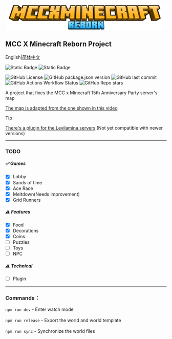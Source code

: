 ![logo](./logo.png)

## MCC X Minecraft Reborn Project

English|[简体中文](./README_zh_CN.md)<br>

![Static Badge](https://img.shields.io/badge/minecraft-1.21.80-purple)
![Static Badge](https://img.shields.io/badge/API-2.0.0--beta-purple)

![GitHub License](https://img.shields.io/github/license/Howie114514/MCCxMinecraftReborn)
![GitHub package.json version](https://img.shields.io/github/package-json/v/Howie114514/MCCxMinecraftReborn)
![GitHub last commit](https://img.shields.io/github/last-commit/Howie114514/MCCxMinecraftReborn)
![GitHub Actions Workflow Status](https://img.shields.io/github/actions/workflow/status/Howie114514/MCCxMinecraftReborn/build.yml)
![GitHub Repo stars](https://img.shields.io/github/stars/Howie114514/MCCxMinecraftReborn?style=flat)

A project that fixes the MCC x Minecraft 15th Anniversary Party server's map

[The map is adapted from the one shown in this video](https://www.bilibili.com/video/BV1r7iwedEZe/)
<br>

> [!TIP]
>
> [There's a plugin for the Levilamina servers](https://github.com/Howie114514/MCCxMinecraftReborn-llplugin) (Not yet compatible with newer versions)

---

### TODO

##### ✅ Games

- [x] Lobby
- [x] Sands of time
- [x] Ace Race
- [x] Meltdown(Needs improvement)
- [x] Grid Runners

##### ⚠️ Features

- [x] Food
- [x] Decorations
- [x] Coins
- [ ] Puzzles
- [ ] Toys
- [ ] NPC

##### ⚠️ Technical

- [ ] Plugin

---

### Commands：

`npm run dev` - Enter watch mode<br><br>
`npm run release` - Export the world and world template<br><br>
`npm run sync` - Synchronize the world files
